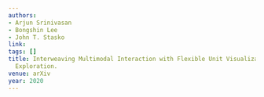 ```yaml
---
authors:
- Arjun Srinivasan
- Bongshin Lee
- John T. Stasko
link:
tags: []
title: Interweaving Multimodal Interaction with Flexible Unit Visualizations for Data
  Exploration.
venue: arXiv
year: 2020
---
```

